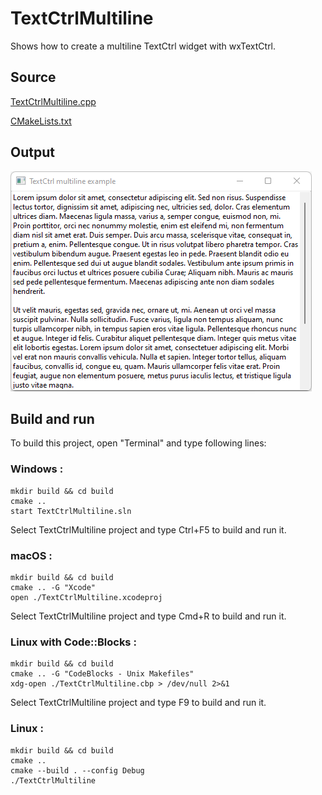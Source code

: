 # TextCtrlMultiline

Shows how to create a multiline TextCtrl widget with wxTextCtrl.

## Source

[TextCtrlMultiline.cpp](TextCtrlMultiline.cpp)

[CMakeLists.txt](CMakeLists.txt)

## Output

![output](../../../docs/Pictures/TextCtrlMultiline.png)

## Build and run

To build this project, open "Terminal" and type following lines:

### Windows :

``` shell
mkdir build && cd build
cmake .. 
start TextCtrlMultiline.sln
```

Select TextCtrlMultiline project and type Ctrl+F5 to build and run it.

### macOS :

``` shell
mkdir build && cd build
cmake .. -G "Xcode"
open ./TextCtrlMultiline.xcodeproj
```

Select TextCtrlMultiline project and type Cmd+R to build and run it.

### Linux with Code::Blocks :

``` shell
mkdir build && cd build
cmake .. -G "CodeBlocks - Unix Makefiles"
xdg-open ./TextCtrlMultiline.cbp > /dev/null 2>&1
```

Select TextCtrlMultiline project and type F9 to build and run it.

### Linux :

``` shell
mkdir build && cd build
cmake .. 
cmake --build . --config Debug
./TextCtrlMultiline
```
